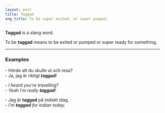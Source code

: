 ```yaml
---
layout: post
title: Taggad
eng_title: To be super exited, or super pumped.
---
```


**Taggad** is a slang word.

To be **taggad** means to be exited or pumped or super ready for something.

----

### Examples

\- Hörde att du skulle ut och resa?  
\- Ja, jag är riktigt **taggad**!

_\- I heard you're travelling?_  
_\- Yeah I'm really **taggad**!_


\- Jag är **taggad** på indiskt idag.  
_\- I'm **taggad** for indian today._
